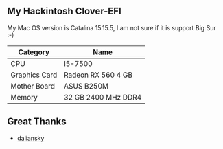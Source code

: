## My Hackintosh Clover-EFI

My Mac OS version is Catalina 15.15.5, I am not sure if it is support Big Sur :-)

| Category      | Name                |
| ------------- | ------------------- |
| CPU           | I5-7500             |
| Graphics Card | Radeon RX 560 4 GB  |
| Mother Board  | ASUS B250M          |
| Memory        | 32 GB 2400 MHz DDR4 |

## Great Thanks

- [daliansky](https://github.com/daliansky/)
